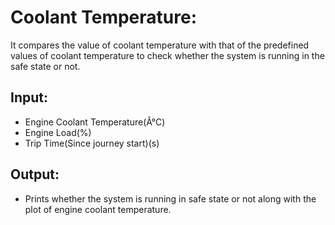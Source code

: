 # Coolant Temperature:
It compares the value of coolant temperature with that of the predefined
values of coolant temperature to check whether the system is running in the safe state or not.

## Input:
- Engine Coolant Temperature(Â°C)
- Engine Load(%)
- Trip Time(Since journey start)(s)

## Output:
- Prints whether the system is running in safe state or not along with the plot of engine
coolant temperature.
